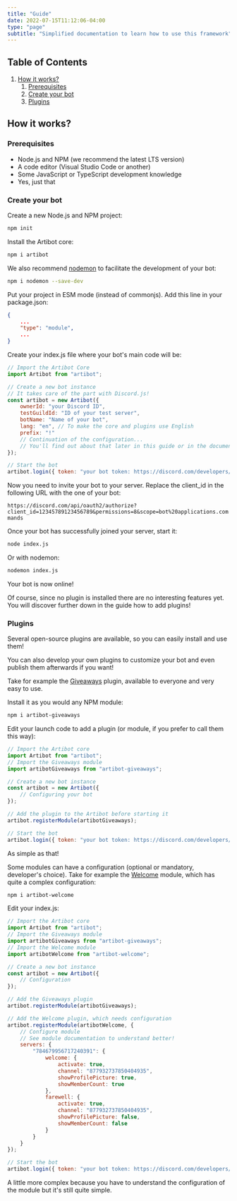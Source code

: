 ```yaml
---
title: "Guide"
date: 2022-07-15T11:12:06-04:00
type: "page"
subtitle: "Simplified documentation to learn how to use this framework"
---
```


## Table of Contents
1. [How it works?](#how-it-works)
	1. [Prerequisites](#prerequisites)
	2. [Create your bot](#create-your-bot)
	3. [Plugins](#plugins)

## How it works?

### Prerequisites
- Node.js and NPM (we recommend the latest LTS version)
- A code editor (Visual Studio Code or another)
- Some JavaScript or TypeScript development knowledge
- Yes, just that

### Create your bot
Create a new Node.js and NPM project:
```bash
npm init
```

Install the Artibot core:
```bash
npm i artibot
```

We also recommend [nodemon](https://nodemon.io/) to facilitate the development of your bot:
```bash
npm i nodemon --save-dev
```

Put your project in ESM mode (instead of commonjs). Add this line in your package.json:
```json
{
	...
	"type": "module",
	...
}
```

Create your index.js file where your bot's main code will be:
```js
// Import the Artibot Core
import Artibot from "artibot";

// Create a new bot instance
// It takes care of the part with Discord.js!
const artibot = new Artibot({
	ownerId: "your Discord ID",
	testGuildId: "ID of your test server",
	botName: "Name of your bot",
	lang: "en", // To make the core and plugins use English
	prefix: "!"
	// Continuation of the configuration...
	// You'll find out about that later in this guide or in the documentation.
});

// Start the bot
artibot.login({ token: "your bot token: https://discord.com/developers/applications" });
```

Now you need to invite your bot to your server.
Replace the client_id in the following URL with the one of your bot:

`https://discord.com/api/oauth2/authorize?client_id=12345789123456789&permissions=8&scope=bot%20applications.commands`

Once your bot has successfully joined your server, start it:
```bash
node index.js
```

Or with nodemon:
```bash
nodemon index.js
```

Your bot is now online!

Of course, since no plugin is installed there are no interesting features yet.
You will discover further down in the guide how to add plugins!

### Plugins
Several open-source plugins are available, so you can easily install and use them!

You can also develop your own plugins to customize your bot and even publish them afterwards if you want!

Take for example the [Giveaways](/en/plugins/giveaways/) plugin, available to everyone and very easy to use.

Install it as you would any NPM module:
```bash
npm i artibot-giveaways
```

Edit your launch code to add a plugin (or module, if you prefer to call them this way):
```js
// Import the Artibot core
import Artibot from "artibot";
// Import the Giveaways module
import artibotGiveaways from "artibot-giveaways";

// Create a new bot instance
const artibot = new Artibot({
	// Configuring your bot
});

// Add the plugin to the Artibot before starting it
artibot.registerModule(artibotGiveaways);

// Start the bot
artibot.login({ token: "your bot token: https://discord.com/developers/applications" });
```

As simple as that!

Some modules can have a configuration (optional or mandatory, developer's choice).
Take for example the [Welcome](/en/plugins/welcome/) module, which has quite a complex configuration:
```bash
npm i artibot-welcome
```

Edit your index.js:
```js
// Import the Artibot core
import Artibot from "artibot";
// Import the Giveaways module
import artibotGiveaways from "artibot-giveaways";
// Import the Welcome module
import artibotWelcome from "artibot-welcome";

// Create a new bot instance
const artibot = new Artibot({
	// Configuration
});

// Add the Giveaways plugin
artibot.registerModule(artibotGiveaways);

// Add the Welcome plugin, which needs configuration
artibot.registerModule(artibotWelcome, {
	// Configure module
	// See module documentation to understand better!
	servers: {
		"784679956717240391": {
			welcome: {
				activate: true,
				channel: "877932737850404935",
				showProfilePicture: true,
				showMemberCount: true
			},
			farewell: {
				activate: true,
				channel: "877932737850404935",
				showProfilePicture: false,
				showMemberCount: false
			}
		}
	}
});

// Start the bot
artibot.login({ token: "your bot token: https://discord.com/developers/applications" });
```

A little more complex because you have to understand the configuration of the module but it's still quite simple.